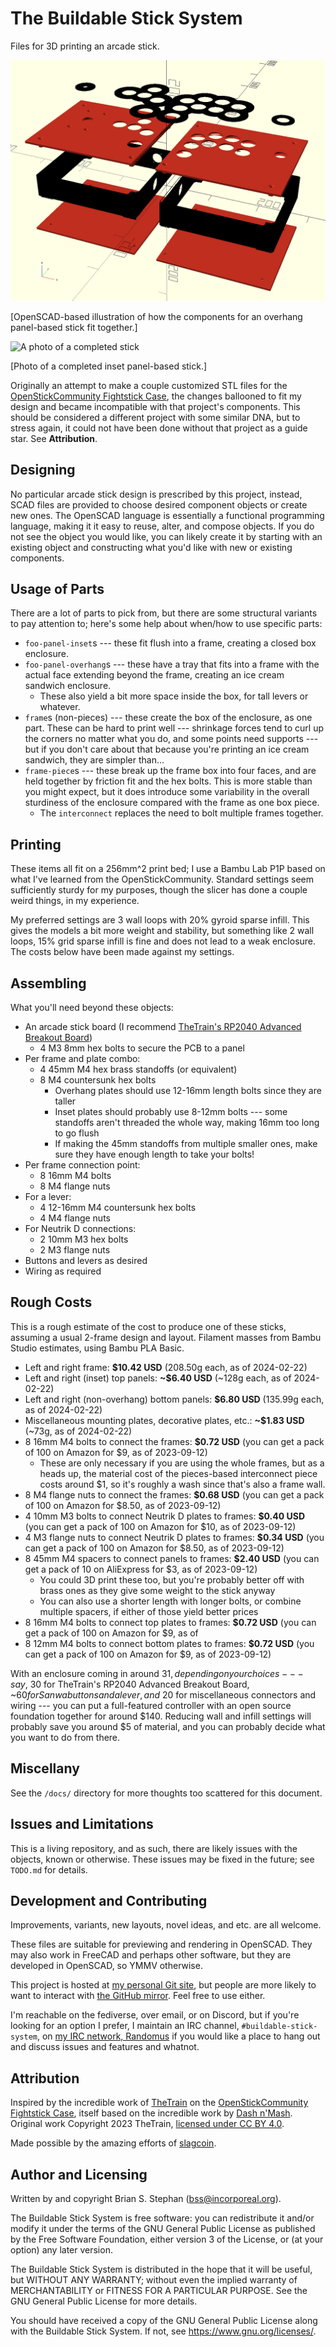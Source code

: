 # The Buildable Stick System

Files for 3D printing an arcade stick.

![An example of stick components displayed in OpenSCAD](docs/blown-up-demo.png)

[OpenSCAD-based illustration of how the components for an overhang panel-based stick fit together.]

![A photo of a completed stick](docs/finished-v3.1.jpg)

[Photo of a completed inset panel-based stick.]

Originally an attempt to make a couple customized STL files for the [OpenStickCommunity Fightstick
Case](https://github.com/OpenStickCommunity/Hardware/tree/main/Fightstick%20Case), the changes ballooned to fit my
design and became incompatible with that project's components. This should be considered a different project with some
similar DNA, but to stress again, it could not have been done without that project as a guide star. See **Attribution**.

## Designing

No particular arcade stick design is prescribed by this project, instead, SCAD files are provided to choose desired
component objects or create new ones. The OpenSCAD language is essentially a functional programming language, making it
it easy to reuse, alter, and compose objects. If you do not see the object you would like, you can likely create it by
starting with an existing object and constructing what you'd like with new or existing components.

## Usage of Parts

There are a lot of parts to pick from, but there are some structural variants to pay attention to; here's some help
about when/how to use specific parts:

* `foo-panel-inset`s --- these fit flush into a frame, creating a closed box enclosure.
* `foo-panel-overhang`s --- these have a tray that fits into a frame with the actual face extending beyond the frame,
  creating an ice cream sandwich enclosure.
    * These also yield a bit more space inside the box, for tall levers or whatever.
* `frame`s (non-pieces) --- these create the box of the enclosure, as one part. These can be hard to print well ---
  shrinkage forces tend to curl up the corners no matter what you do, and some points need supports --- but if you don't
  care about that because you're printing an ice cream sandwich, they are simpler than...
* `frame-piece`s --- these break up the frame box into four faces, and are held together by friction fit and the hex
  bolts. This is more stable than you might expect, but it does introduce some variability in the overall sturdiness of
  the enclosure compared with the frame as one box piece.
    * The `interconnect` replaces the need to bolt multiple frames together.

## Printing

These items all fit on a 256mm^2 print bed; I use a Bambu Lab P1P based on what I've learned from the
OpenStickCommunity. Standard settings seem sufficiently sturdy for my purposes, though the slicer has done a couple
weird things, in my experience.

My preferred settings are 3 wall loops with 20% gyroid sparse infill. This gives the models a bit more weight and
stability, but something like 2 wall loops, 15% grid sparse infill is fine and does not lead to a weak enclosure. The
costs below have been made against my settings.

## Assembling

What you'll need beyond these objects:

* An arcade stick board (I recommend [TheTrain's RP2040 Advanced Breakout
  Board](https://github.com/OpenStickCommunity/Hardware/tree/main/RP2040%20Advanced%20Breakout%20Board))
    * 4 M3 8mm hex bolts to secure the PCB to a panel
* Per frame and plate combo:
    * 4 45mm M4 hex brass standoffs (or equivalent)
    * 8 M4 countersunk hex bolts
        * Overhang plates should use 12-16mm length bolts since they are taller
        * Inset plates should probably use 8-12mm bolts --- some standoffs aren't threaded the whole way, making 16mm
          too long to go flush
        * If making the 45mm standoffs from multiple smaller ones, make sure they have enough length to take your bolts!
* Per frame connection point:
    * 8 16mm M4 bolts
    * 8 M4 flange nuts
* For a lever:
    * 4 12-16mm M4 countersunk hex bolts
    * 4 M4 flange nuts
* For Neutrik D connections:
    * 2 10mm M3 hex bolts
    * 2 M3 flange nuts
* Buttons and levers as desired
* Wiring as required

## Rough Costs

This is a rough estimate of the cost to produce one of these sticks, assuming a usual 2-frame design and layout.
Filament masses from Bambu Studio estimates, using Bambu PLA Basic.

* Left and right frame: **$10.42 USD** (208.50g each, as of 2024-02-22)
* Left and right (inset) top panels: **~$6.40 USD** (~128g each, as of 2024-02-22)
* Left and right (non-overhang) bottom panels: **$6.80 USD** (135.99g each, as of 2024-02-22)
* Miscellaneous mounting plates, decorative plates, etc.: **~$1.83 USD** (~73g, as of 2024-02-22)
* 8 16mm M4 bolts to connect the frames: **$0.72 USD** (you can get a pack of 100 on Amazon for $9, as of 2023-09-12)
    * These are only necessary if you are using the whole frames, but as a heads up, the material cost of the
      pieces-based interconnect piece costs around $1, so it's roughly a wash since that's also a frame wall.
* 8 M4 flange nuts to connect the frames: **$0.68 USD** (you can get a pack of 100 on Amazon for $8.50, as of 2023-09-12)
* 4 10mm M3 bolts to connect Neutrik D plates to frames: **$0.40 USD** (you can get a pack of 100 on Amazon for $10, as
  of 2023-09-12)
* 4 M3 flange nuts to connect Neutrik D plates to frames: **$0.34 USD** (you can get a pack of 100 on Amazon for $8.50,
  as of 2023-09-12)
* 8 45mm M4 spacers to connect panels to frames: **$2.40 USD** (you can get a pack of 10 on AliExpress for $3, as of
  2023-09-12)
    * You could 3D print these too, but you're probably better off with brass ones as they give some weight to the
      stick anyway
    * You can also use a shorter length with longer bolts, or combine multiple spacers, if either of those yield better
      prices
* 8 16mm M4 bolts to connect top plates to frames: **$0.72 USD** (you can get a pack of 100 on Amazon for $9, as of
* 8 12mm M4 bolts to connect bottom plates to frames: **$0.72 USD** (you can get a pack of 100 on Amazon for $9, as of
  2023-09-12)

With an enclosure coming in around $31, depending on your choices --- say, ~$30 for TheTrain's RP2040 Advanced Breakout
Board, ~$60 for Sanwa buttons and a lever, and ~$20 for miscellaneous connectors and wiring --- you can put a
full-featured controller with an open source foundation together for around $140. Reducing wall and infill settings
will probably save you around $5 of material, and you can probably decide what you want to do from there.

## Miscellany

See the `/docs/` directory for more thoughts too scattered for this document.

## Issues and Limitations

This is a living repository, and as such, there are likely issues with the objects, known or otherwise.
These issues may be fixed in the future; see `TODO.md` for details.

## Development and Contributing

Improvements, variants, new layouts, novel ideas, and etc. are all welcome.

These files are suitable for previewing and rendering in OpenSCAD. They may also work in FreeCAD and perhaps other
software, but they are developed in OpenSCAD, so YMMV otherwise.

This project is hosted at [my personal Git site](https://git.incorporeal.org/bss/buildable-stick-system), but people are
more likely to want to interact with [the GitHub mirror](https://github.com/bsstephan/buildable-stick-system). Feel free
to use either.

I'm reachable on the fediverse, over email, or on Discord, but if you're looking for an option I prefer, I maintain an
IRC channel, `#buildable-stick-system`, on [my IRC network, Randomus](https://randomus.net/) if you would like a place
to hang out and discuss issues and features and whatnot.

## Attribution

Inspired by the incredible work of [TheTrain](https://github.com/TheTrainGoes) on the [OpenStickCommunity Fightstick
Case](https://github.com/OpenStickCommunity/Hardware/tree/main/Fightstick%20Case), itself based on the incredible work
by [Dash n'Mash](https://twitter.com/Dash_xx_Mash?s=20). Original work Copyright 2023 TheTrain, [licensed under CC BY
4.0](https://creativecommons.org/licenses/by/4.0/).

Made possible by the amazing efforts of [slagcoin](https://www.slagcoin.com/).

## Author and Licensing

Written by and copyright Brian S. Stephan (<bss@incorporeal.org>).

The Buildable Stick System is free software: you can redistribute it and/or modify it under the terms of the GNU General Public
License as published by the Free Software Foundation, either version 3 of the License, or (at your option) any later
version.

The Buildable Stick System is distributed in the hope that it will be useful, but WITHOUT ANY WARRANTY; without even the implied
warranty of MERCHANTABILITY or FITNESS FOR A PARTICULAR PURPOSE. See the GNU General Public License for more details.

You should have received a copy of the GNU General Public License along with the Buildable Stick System. If not, see
<https://www.gnu.org/licenses/>.
